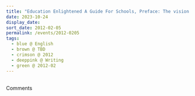 ```yaml
---
title: "Education Enlightened A Guide For Schools, Preface: The vision of the Founder of Sahaja Education, Her Holiness Śhrī Mātājī Nirmalā Devī"
date: 2023-10-24
display_date: 
sort_date: 2012-02-05
permalink: /events/2012-0205
tags:
  - blue @ English
  - brown @ TBD
  - crimson @ 2012
  - deeppink @ Writing
  - green @ 2012-02
---
```


<br>

<wave-list>
  <list-title color="green" width="75">Comments</list-title>
  <list-item color="BlanchedAlmond"  width="200"></list-item>
  <list-item color="Lavender"></list-item>
  <list-item color="BlanchedAlmond"></list-item>
</wave-list>